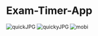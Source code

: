 # Exam-Timer-App
![quickJPG](https://user-images.githubusercontent.com/66793851/87228844-8d015280-c3c1-11ea-8c24-604452d74008.JPG)
![quickyJPG](https://user-images.githubusercontent.com/66793851/87228852-98ed1480-c3c1-11ea-88b9-244d40a5ef23.JPG)
![mobi](https://user-images.githubusercontent.com/66793851/87228863-a99d8a80-c3c1-11ea-8709-5b8129ddf181.JPG)
